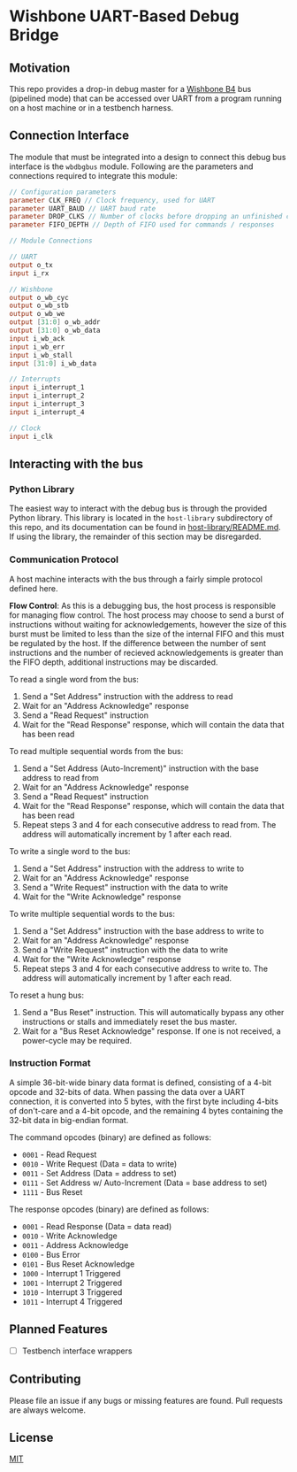 # Wishbone UART-Based Debug Bridge

## Motivation

This repo provides a drop-in debug master for a [Wishbone B4](https://cdn.opencores.org/downloads/wbspec_b4.pdf) bus (pipelined mode) that can be accessed over UART from a program running on a host machine or in a testbench harness.

## Connection Interface

The module that must be integrated into a design to connect this debug bus interface is the `wbdbgbus` module. Following are the parameters and connections required to integrate this module:
```verilog
// Configuration parameters
parameter CLK_FREQ // Clock frequency, used for UART
parameter UART_BAUD // UART baud rate
parameter DROP_CLKS // Number of clocks before dropping an unfinished command
parameter FIFO_DEPTH // Depth of FIFO used for commands / responses
```

```verilog
// Module Connections

// UART
output o_tx
input i_rx

// Wishbone
output o_wb_cyc
output o_wb_stb
output o_wb_we
output [31:0] o_wb_addr
output [31:0] o_wb_data
input i_wb_ack
input i_wb_err
input i_wb_stall
input [31:0] i_wb_data

// Interrupts
input i_interrupt_1
input i_interrupt_2
input i_interrupt_3
input i_interrupt_4

// Clock
input i_clk
```

## Interacting with the bus

### Python Library

The easiest way to interact with the debug bus is through the provided Python library. This library is located in the `host-library` subdirectory of this repo, and its documentation can be found in [host-library/README.md](host-library/README.md). If using the library, the remainder of this section may be disregarded.

### Communication Protocol

A host machine interacts with the bus through a fairly simple protocol defined here.

**Flow Control**: As this is a debugging bus, the host process is responsible for managing flow control. The host process may choose to send a burst of instructions without waiting for acknowledgements, however the size of this burst must be limited to less than the size of the internal FIFO and this must be regulated by the host. If the difference between the number of sent instructions and the number of recieved acknowledgements is greater than the FIFO depth, additional instructions may be discarded.

To read a single word from the bus:
1. Send a "Set Address" instruction with the address to read
2. Wait for an "Address Acknowledge" response
3. Send a "Read Request" instruction
4. Wait for the "Read Response" response, which will contain the data that has been read

To read multiple sequential words from the bus:
1. Send a "Set Address (Auto-Increment)" instruction with the base address to read from
2. Wait for an "Address Acknowledge" response
3. Send a "Read Request" instruction
4. Wait for the "Read Response" response, which will contain the data that has been read
5. Repeat steps 3 and 4 for each consecutive address to read from. The address will automatically increment by 1 after each read.

To write a single word to the bus:
1. Send a "Set Address" instruction with the address to write to
2. Wait for an "Address Acknowledge" response
3. Send a "Write Request" instruction with the data to write
4. Wait for the "Write Acknowledge" response

To write multiple sequential words to the bus:
1. Send a "Set Address" instruction with the base address to write to
2. Wait for an "Address Acknowledge" response
3. Send a "Write Request" instruction with the data to write
4. Wait for the "Write Acknowledge" response
5. Repeat steps 3 and 4 for each consecutive address to write to. The address will automatically increment by 1 after each read.

To reset a hung bus:
1. Send a "Bus Reset" instruction. This will automatically bypass any other instructions or stalls and immediately reset the bus master.
2. Wait for a "Bus Reset Acknowledge" response. If one is not received, a power-cycle may be required.

### Instruction Format

A simple 36-bit-wide binary data format is defined, consisting of a 4-bit opcode and 32-bits of data. When passing the data over a UART connection, it is converted into 5 bytes, with the first byte including 4-bits of don't-care and a 4-bit opcode, and the remaining 4 bytes containing the 32-bit data in big-endian format.

The command opcodes (binary) are defined as follows:
* `0001` - Read Request
* `0010` - Write Request (Data = data to write)
* `0011` - Set Address (Data = address to set)
* `0111` - Set Address w/ Auto-Increment (Data = base address to set)
* `1111` - Bus Reset

The response opcodes (binary) are defined as follows:
* `0001` - Read Response (Data = data read)
* `0010` - Write Acknowledge
* `0011` - Address Acknowledge
* `0100` - Bus Error
* `0101` - Bus Reset Acknowledge
* `1000` - Interrupt 1 Triggered
* `1001` - Interrupt 2 Triggered
* `1010` - Interrupt 3 Triggered
* `1011` - Interrupt 4 Triggered

## Planned Features

* [ ] Testbench interface wrappers

## Contributing

Please file an issue if any bugs or missing features are found. Pull requests are always welcome.

## License

[MIT](https://choosealicense.com/licenses/mit/)
